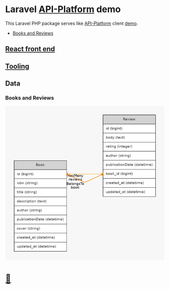 # Laravel [API-Platform](http://api-platform.com) demo
This Laravel PHP package serves like [API-Platform](http://api-platform.com) client [demo]().
* [Books and Reviews](http://github.com/noud/laravel-api-platform-demo#books)
## [React front end](http://github.com/noud/react-swagger-laravel-api-platform-demo)
## [Tooling](http://github.com/noud/laravel-api-platform)
## Data
### Books and Reviews
![books-reviews](./doc/books-reviews.graph.png?raw=true "books-reviews")
# [📁](http://github.com/noud)